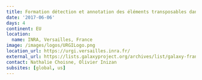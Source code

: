 ```yaml
---
title: Formation détection et annotation des éléments transposables dans les génomes eucaryote
date: '2017-06-06'
days: 4
continent: EU
location:
  name: INRA, Versailles, France
image: /images/logos/URGILogo.png
location_url: https://urgi.versailles.inra.fr/
external_url: https://lists.galaxyproject.org/archives/list/galaxy-france@lists.galaxyproject.org/thread/PHXFO7BB724GSZ5TXE7WNH543OUYFKGY/#PHXFO7BB724GSZ5TXE7WNH543OUYFKGY
contact: Nathalie Choisne, Olivier Inizan
subsites: [global, us]
---
```

